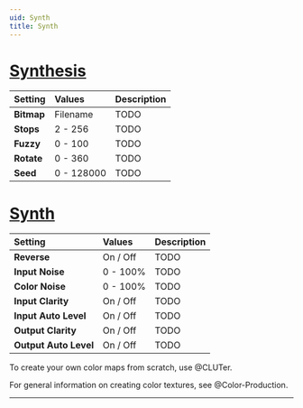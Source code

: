 ```yaml
---
uid: Synth
title: Synth
---
```


# [Synthesis](#tab/tabid-a)
| Setting               | Values      | Description |
| :-------------------- | :---------- | :---------- |
| **Bitmap**            | Filename    | TODO |
| **Stops**             | 2 - 256     | TODO |
| **Fuzzy**             | 0 - 100     | TODO |
| **Rotate**            | 0 - 360     | TODO |
| **Seed**              | 0 - 128000  | TODO |

# [Synth](#tab/tabid-b)
| Setting           | Values       | Description |
| :---------------- | :----------- | :---------- |
| **Reverse**           | On / Off    | TODO |
| **Input Noise**       | 0 - 100% | TODO |
| **Color Noise**       | 0 - 100% | TODO |
| **Input Clarity**     | On / Off    | TODO |
| **Input Auto Level**  | On / Off    | TODO |
| **Output Clarity**    | On / Off    | TODO |
| **Output Auto Level** | On / Off    | TODO |


To create your own color maps from scratch, use @CLUTer.

For general information on creating color textures, see @Color-Production.
***

<!--examples-->
